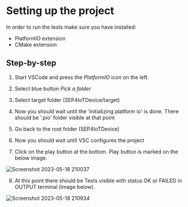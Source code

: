 # Setting up the project
In order to run the tests make sure you have installed:
- PlatformIO extension
- CMake extension

## Step-by-step
1. Start VSCode and press the *PlatformIO* icon on the left.

2. Select blue button *Pick a folder*

3. Select target folder (SEP4IoTDevice/target)

4. Now you should wait until the 'initializing platform io' is done.
    There should be '.pio' folder visible at that point

5. Go back to the root folder (SEP4IoTDevice)

6. Now you should wait until VSC configures the project

7. Click on the play button at the bottom. Play button is marked on the below image.

![Screenshot 2023-05-18 210037](https://github.com/GluhaiaMuha/SEP4IoTDevice/assets/66741324/9c420f9e-7227-4dd6-bdd6-b628d890ab0c)


8. At this point there should be Tests visible with status OK or FAILED in OUTPUT terminal (image below).

![Screenshot 2023-05-18 210934](https://github.com/GluhaiaMuha/SEP4IoTDevice/assets/66741324/ffefc27d-29d9-4631-9634-0474bcbb9e29)
